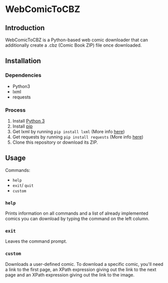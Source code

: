 # WebComicToCBZ

## Introduction

WebComicToCBZ is a Python-based web comic downloader that can additionally create a .cbz (Comic Book ZIP) file once downloaded.

## Installation

### Dependencies

* Python3
* lxml
* requests

### Process

1. Install [Python 3](https://www.python.org/downloads/)
2. Install [pip](https://pip.pypa.io/en/stable/installing/)
3. Get lxml by running `pip install lxml` (More info [here](http://lxml.de/installation.html#where-to-get-it))
4. Get requests by running `pip install requests` (More info [here](http://docs.python-requests.org/en/master/user/install/))
5. Clone this repository or download its ZIP.

## Usage

Commands:

* `help`
* `exit`/ `quit`
* `custom`

### `help`

Prints information on all commands and a list of already implemented comics you can download by typing the command on the left column.

### `exit`

Leaves the command prompt.

### `custom`

Downloads a user-defined comic. To download a specific comic, you'll need a link to the first page, an XPath expression giving out the link to the next page and an XPath expression giving out the link to the image.
